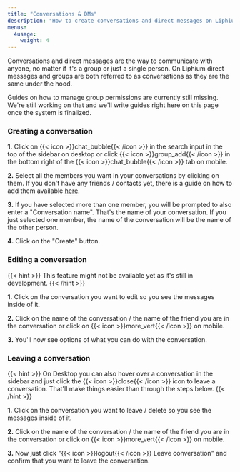 ```yaml
---
title: "Conversations & DMs"
description: "How to create conversations and direct messages on Liphium."
menus:
  4usage:
    weight: 4
---
```


Conversations and direct messages are the way to communicate with anyone, no matter if it's a group or just a single person. On Liphium direct messages and groups are both referred to as conversations as they are the same under the hood.

Guides on how to manage group permissions are currently still missing. We're still working on that and we'll write guides right here on this page once the system is finalized.

### Creating a conversation

**1.** Click on {{< icon >}}chat_bubble{{< /icon >}} in the search input in the top of the sidebar on desktop or click {{< icon >}}group_add{{< /icon >}} in the bottom right of the {{< icon >}}chat_bubble{{< /icon >}} tab on mobile.

**2.** Select all the members you want in your conversations by clicking on them. If you don't have any friends / contacts yet, there is a guide on how to add them available [here](/docs/using-liphium/friend-system).

**3.** If you have selected more than one member, you will be prompted to also enter a "Conversation name". That's the name of your conversation. If you just selected one member, the name of the conversation will be the name of the other person.

**4.** Click on the "Create" button.

### Editing a conversation

{{< hint >}}
This feature might not be available yet as it's still in development.
{{< /hint >}}

**1.** Click on the conversation you want to edit so you see the messages inside of it.

**2.** Click on the name of the conversation / the name of the friend you are in the conversation or click on {{< icon >}}more_vert{{< /icon >}} on mobile.

**3.** You'll now see options of what you can do with the conversation.

### Leaving a conversation

{{< hint >}}
On Desktop you can also hover over a conversation in the sidebar and just click the {{< icon >}}close{{< /icon >}} icon to leave a conversation. That'll make things easier than through the steps below.
{{< /hint >}}

**1.** Click on the conversation you want to leave / delete so you see the messages inside of it.

**2.** Click on the name of the conversation / the name of the friend you are in the conversation or click on {{< icon >}}more_vert{{< /icon >}} on mobile.

**3.** Now just click "{{< icon >}}logout{{< /icon >}} Leave conversation" and confirm that you want to leave the conversation.
